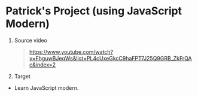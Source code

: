 # Patrick's Project (using JavaScript Modern)

1. Source video

   > https://www.youtube.com/watch?v=FhguwBJeqWs&list=PL4cUxeGkcC9haFPT7J25Q9GRB_ZkFrQAc&index=2

2. Target

- Learn JavaScript modern.
